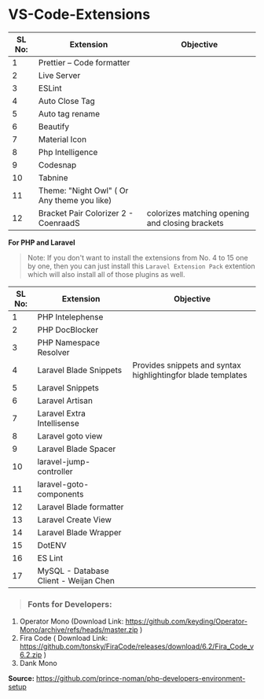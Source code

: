 # VS-Code-Extensions



| SL No: |Extension                                    | Objective                                 |
| ------ | ------------------------------------------- |-------------------------------------------|
| 1      | Prettier – Code formatter                   |                                           |
| 2      | Live Server                                 |
| 3      | ESLint                                      |
| 4      | Auto Close Tag                              |
| 5      | Auto tag rename                             |
| 6      | Beautify                                    |
| 7      | Material Icon                               |
| 8      | Php Intelligence                            |
| 9      | Codesnap                                    |
| 10     | Tabnine                                     |
| 11     | Theme: "Night Owl" ( Or Any theme you like) |
| 12     | Bracket Pair Colorizer 2 - CoenraadS        | colorizes matching opening and closing brackets |


**For PHP and Laravel**

> Note: If you don't want to install the extensions from No. 4 to 15 one by one, then you can just install this `Laravel Extension Pack` extention which will also install all of those plugins as well.

| SL No: |Extension                                    |Objective                                                    |
| ------ | ------------------------------------------- |------------------------------------------------------------ |
| 1      | PHP Intelephense                            |                                                             |
| 2      | PHP DocBlocker                              |
| 3      | PHP Namespace Resolver                      |
| 4      | Laravel Blade Snippets                      | Provides snippets and syntax highlightingfor blade templates|
| 5      | Laravel Snippets                            | 
| 6      | Laravel Artisan                             |
| 7      | Laravel Extra Intellisense                  |
| 8      | Laravel goto view                           |
| 9      | Laravel Blade Spacer                        |
| 10     | laravel-jump-controller                     |
| 11     | laravel-goto-components                     |
| 12     | Laravel Blade formatter                     |
| 13     | Laravel Create View                         |
| 14     | Laravel Blade Wrapper                       |
| 15     | DotENV                                      |
| 16     | ES Lint                                     |
| 17     | MySQL - Database Client - Weijan Chen       |



> ### Fonts for Developers:

1. Operator Mono (Download Link: https://github.com/keyding/Operator-Mono/archive/refs/heads/master.zip )
2. Fira Code ( Download Link: https://github.com/tonsky/FiraCode/releases/download/6.2/Fira_Code_v6.2.zip )
3. Dank Mono

**Source:** https://github.com/prince-noman/php-developers-environment-setup
